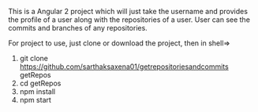 This is a Angular 2 project which will just take the username and provides the profile of a user along with the repositories of a user. User can see the commits and branches of any repositories.

For project to use, just clone or download the project, then in shell=>
1) git clone https://github.com/sarthaksaxena01/getrepositoriesandcommits  getRepos
2) cd getRepos
3) npm install
4) npm start
